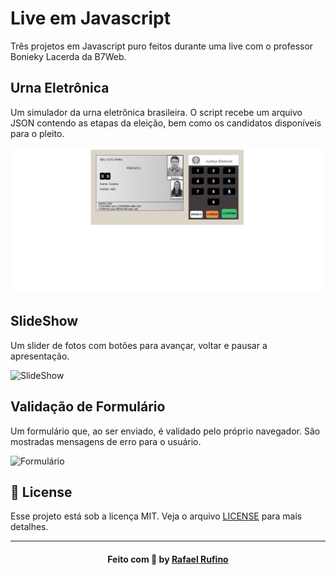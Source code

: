 # Live em Javascript

Três projetos em Javascript puro feitos durante uma live com o professor Bonieky Lacerda da B7Web.

## Urna Eletrônica

Um simulador da urna eletrônica brasileira. O script recebe um arquivo JSON contendo as etapas da eleição, bem como os candidatos disponíveis para o pleito.


![Urna Eletrônica](./.github/urna.png)

## SlideShow

Um slider de fotos com botões para avançar, voltar e pausar a apresentação.

<!-- ## :heavy_check_mark: :iphone: Resultado Web

<h1 align="center">
    <img alt="wEB HOME" src="./.github/home.png" width="300px">
    <img alt="Web map" src="./.github/Map.png" width="300px">
    <img alt="Web Detail" src="./.github/resultado.png" width="300px">
</h1> -->

![SlideShow](./.github/slide.jpg)

## Validação de Formulário

Um formulário que, ao ser enviado, é validado pelo próprio navegador. São mostradas mensagens de erro para o usuário.


![Formulário](./github/formulario.png)



## :memo: License

Esse projeto está sob a licença MIT. Veja o arquivo [LICENSE](LICENSE.md) para mais detalhes.

---

<h4 align="center">
    Feito com 💜 by <a href="https://www.linkedin.com/in/rafael-r-dos-santos-b889311ba/" target="_blank">Rafael Rufino</a>
</h4>
